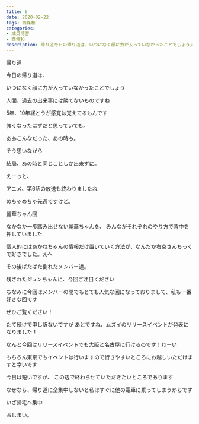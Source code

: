 ```yaml
---
title: 6
date: 2020-02-22
tags: 西條和
categories: 
- 成员博客
- 西條和
description: 帰り道今日の帰り道は、いつになく顔に力が入っていなかったことでしょう人間、過去の出来事には勝てないものですね5年、10年経とうが感覚は覚えて...
---
```















帰り道


















今日の帰り道は、



いつになく顔に力が入っていなかったことでしょう
















人間、過去の出来事には勝てないものですね






5年、10年経とうが感覚は覚えてるもんです






強くなったはずだと思っていても。
















ああこんなだった、あの時も。


そう思いながら














結局、あの時と同じことしか出来ずに。

























えーっと、








アニメ、第6話の放送も終わりましたね





めちゃめちゃ先週ですけど。







麗華ちゃん回




なかなか一歩踏み出せない麗華ちゃんを、
みんながそれぞれのやり方で背中を押していました








個人的にはあかねちゃんの情報だけ置いていく方法が、なんだか右京さんちっくで好きでした。えへ











その後ばたばた倒れたメンバー達。

残されたジュンちゃんに、今回ご注目ください







ちなみに今回はメンバーの間でもとても人気な回になっておりまして、私も一番好きな回です


ぜひご覧ください！



















たて続けで申し訳ないですが
あとですね、ムズイのリリースイベントが発表になりました！








なんと今回はリリースイベントでも大阪と名古屋に行けるのです！わーい





もちろん東京でもイベントは行いますので行きやすいところにお越しいただけますと幸いです
























今日は短いですが、
この辺で終わらせていただきたいところであります











なぜなら、帰り道に全集中しないと私はすぐに他の電車に乗ってしまうからです




















いざ帰宅へ集中


























おしまい。



